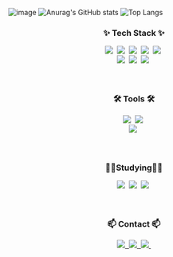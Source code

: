 ![image](https://github.com/user-attachments/assets/c61032c7-870f-4aae-9975-34c463fc3a67)
![Anurag's GitHub stats](https://github-readme-stats.vercel.app/api?username=KyeongNam91&hide=contribs,prs&show_icons=true&theme=graywhite)
![Top Langs](https://github-readme-stats.vercel.app/api/top-langs/?username=KyeongNam91)

<h3 align="center">✨ Tech Stack ✨</h3>
<div align="center">
  <img src="https://img.shields.io/badge/Java-ED8B00?style=for-the-badge&logo=openjdk&logoColor=white" />&nbsp
  <img src="https://img.shields.io/badge/JavaScript-F7DF1E?style=for-the-badge&logo=JavaScript&logoColor=white" />&nbsp
  <img src="https://img.shields.io/badge/Spring-6DB33F?style=for-the-badge&logo=spring&logoColor=white" />&nbsp
  <img src="https://img.shields.io/badge/React-20232A?style=for-the-badge&logo=react&logoColor=61DAFB" />&nbsp
  <img src="https://img.shields.io/badge/MySQL-00000F?style=for-the-badge&logo=mysql&logoColor=white" />&nbsp
  <div align="center">
      <img src="https://img.shields.io/badge/HTML5-E34F26?style=for-the-badge&logo=html5&logoColor=white" />&nbsp
       <img src="	https://img.shields.io/badge/CSS3-1572B6?style=for-the-badge&logo=css3&logoColor=whitee" />&nbsp
     <img src="https://img.shields.io/badge/Bootstrap-563D7C?style=for-the-badge&logo=bootstrap&logoColor=white" />&nbsp
    </div>
</div>
<br>
<br>
<h3 align="center">🛠 Tools 🛠</h3>
<div align="center">
  <img src="https://img.shields.io/badge/git-F05033.svg?style=for-the-badge&logo=git&logoColor=white" />&nbsp
  <img src="https://img.shields.io/badge/github-181717.svg?style=for-the-badge&logo=github&logoColor=white" />&nbsp
</div>
<div align="center">
  <img src="https://img.shields.io/badge/figma-F24E1E.svg?style=for-the-badge&logo=figma&logoColor=white" />&nbsp
</div>
<br>
<br>
<h3 align="center">👩‍💻Studying👩‍💻</h3>
<div align="center">
  <img src="https://img.shields.io/badge/jQuery-0769AD?style=for-the-badge&logo=jquery&logoColor=white" />&nbsp
   <img src="https://img.shields.io/badge/Unity-100000?style=for-the-badge&logo=unity&logoColor=white" />&nbsp
  <img src="https://img.shields.io/badge/PHP-777BB4?style=for-the-badge&logo=php&logoColor=white" />&nbsp
</div>
<br>
<br>
<h3 align="center">📫 Contact 📫</h3>
<div align="center">
  <a href="https://velog.io/@lkn7634">
    <img src="https://img.shields.io/badge/Velog-1EBC8F?style=for-the-badge&logo=velog&logoColor=white" />&nbsp
  </a>
   <a href="mailto:lnam061@gmail.com">
    <img
      src="https://img.shields.io/badge/lnam061@gmail.com-D14836?style=for-the-badge&logo=gmail&logoColor=white"/>&nbsp
  </a>
  <a href="https://www.instagram.com/leeeee__kkyeong/">
    <img
      src="https://img.shields.io/badge/instagram-E4405F?style=for-the-badge&logo=instagram&logoColor=white"/>&nbsp
  </a>
</div>
